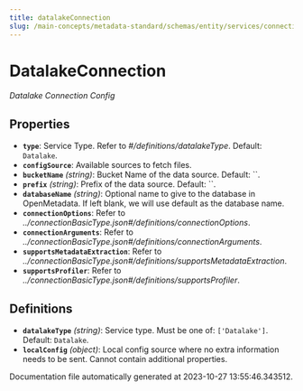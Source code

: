 ```yaml
---
title: datalakeConnection
slug: /main-concepts/metadata-standard/schemas/entity/services/connections/database/datalakeconnection
---
```


# DatalakeConnection

*Datalake Connection Config*

## Properties

- **`type`**: Service Type. Refer to *#/definitions/datalakeType*. Default: `Datalake`.
- **`configSource`**: Available sources to fetch files.
- **`bucketName`** *(string)*: Bucket Name of the data source. Default: ``.
- **`prefix`** *(string)*: Prefix of the data source. Default: ``.
- **`databaseName`** *(string)*: Optional name to give to the database in OpenMetadata. If left blank, we will use default as the database name.
- **`connectionOptions`**: Refer to *../connectionBasicType.json#/definitions/connectionOptions*.
- **`connectionArguments`**: Refer to *../connectionBasicType.json#/definitions/connectionArguments*.
- **`supportsMetadataExtraction`**: Refer to *../connectionBasicType.json#/definitions/supportsMetadataExtraction*.
- **`supportsProfiler`**: Refer to *../connectionBasicType.json#/definitions/supportsProfiler*.
## Definitions

- **`datalakeType`** *(string)*: Service type. Must be one of: `['Datalake']`. Default: `Datalake`.
- **`localConfig`** *(object)*: Local config source where no extra information needs to be sent. Cannot contain additional properties.


Documentation file automatically generated at 2023-10-27 13:55:46.343512.
